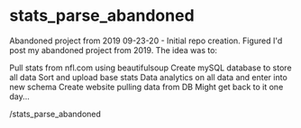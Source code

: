 # stats_parse_abandoned
Abandoned project from 2019
09-23-20 - Initial repo creation. Figured I'd post my abandoned project from 2019. The idea was to:

Pull stats from nfl.com using beautifulsoup
Create mySQL database to store all data
Sort and upload base stats
Data analytics on all data and enter into new schema
Create website pulling data from DB
Might get back to it one day...


/stats_parse_abandoned
